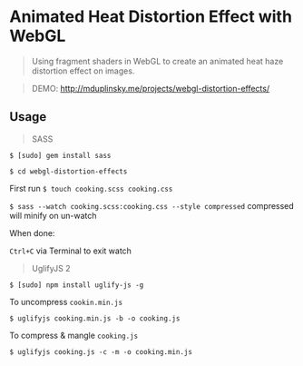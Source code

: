 # Animated Heat Distortion Effect with WebGL

> Using fragment shaders in WebGL to create an animated heat haze distortion effect on images.

> DEMO: <a href="http://mduplinsky.me/projects/webgl-distortion-effects/">http://mduplinsky.me/projects/webgl-distortion-effects/</a>

## Usage

> SASS

`$ [sudo] gem install sass`

`$ cd webgl-distortion-effects`

First run `$ touch cooking.scss cooking.css`

`$ sass --watch cooking.scss:cooking.css --style compressed` compressed will minify on un-watch

When done:

`Ctrl+C` via Terminal to exit watch

> UglifyJS 2

`$ [sudo] npm install uglify-js -g`

To uncompress `cookin.min.js`

`$ uglifyjs cooking.min.js -b -o cooking.js`

To compress & mangle `cooking.js`

`$ uglifyjs cooking.js -c -m -o cooking.min.js`